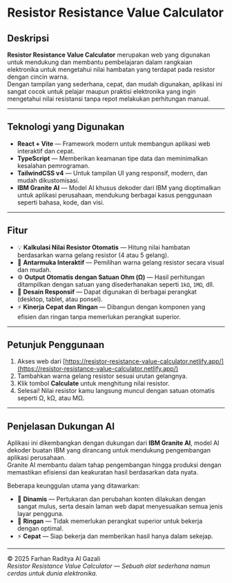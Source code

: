# Resistor Resistance Value Calculator

## Deskripsi
**Resistor Resistance Value Calculator** merupakan web yang digunakan untuk mendukung dan membantu pembelajaran dalam rangkaian elektronika untuk mengetahui nilai hambatan yang terdapat pada resistor dengan cincin warna.  
Dengan tampilan yang sederhana, cepat, dan mudah digunakan, aplikasi ini sangat cocok untuk pelajar maupun praktisi elektronika yang ingin mengetahui nilai resistansi tanpa repot melakukan perhitungan manual.

---

## Teknologi yang Digunakan
- **React + Vite** — Framework modern untuk membangun aplikasi web interaktif dan cepat.  
- **TypeScript** — Memberikan keamanan tipe data dan meminimalkan kesalahan pemrograman.  
- **TailwindCSS v4** — Untuk tampilan UI yang responsif, modern, dan mudah dikustomisasi.  
- **IBM Granite AI** — Model AI khusus dekoder dari IBM yang dioptimalkan untuk aplikasi perusahaan, mendukung berbagai kasus penggunaan seperti bahasa, kode, dan visi.

---

## Fitur
- 💡 **Kalkulasi Nilai Resistor Otomatis** — Hitung nilai hambatan berdasarkan warna gelang resistor (4 atau 5 gelang).  
- 🎨 **Antarmuka Interaktif** — Pemilihan warna gelang resistor secara visual dan mudah.  
- ⚙️ **Output Otomatis dengan Satuan Ohm (Ω)** — Hasil perhitungan ditampilkan dengan satuan yang disederhanakan seperti `1kΩ`, `1MΩ`, dll.  
- 📱 **Desain Responsif** — Dapat digunakan di berbagai perangkat (desktop, tablet, atau ponsel).  
- ⚡ **Kinerja Cepat dan Ringan** — Dibangun dengan komponen yang efisien dan ringan tanpa memerlukan perangkat superior.

---

## Petunjuk Penggunaan
1. Akses web dari [https://resistor-resistance-value-calculator.netlify.app/](https://resistor-resistance-value-calculator.netlify.app/)  
2. Tambahkan warna gelang resistor sesuai urutan gelangnya.  
3. Klik tombol **Calculate** untuk menghitung nilai resistor.  
4. Selesai! Nilai resistor kamu langsung muncul dengan satuan otomatis seperti Ω, kΩ, atau MΩ.

---

## Penjelasan Dukungan AI
Aplikasi ini dikembangkan dengan dukungan dari **IBM Granite AI**, model AI dekoder buatan IBM yang dirancang untuk mendukung pengembangan aplikasi perusahaan.  
Granite AI membantu dalam tahap pengembangan hingga produksi dengan memastikan efisiensi dan keakuratan hasil berdasarkan data nyata.  

Beberapa keunggulan utama yang ditawarkan:
- 🔁 **Dinamis** — Pertukaran dan perubahan konten dilakukan dengan sangat mulus, serta desain laman web dapat menyesuaikan semua jenis layar pengguna.  
- 💨 **Ringan** — Tidak memerlukan perangkat superior untuk bekerja dengan optimal.  
- ⚡ **Cepat** — Siap bekerja dan memberikan hasil hanya dalam sekejap.

---

© 2025 Farhan Raditya Al Gazali  
*Resistor Resistance Value Calculator — Sebuah alat sederhana namun cerdas untuk dunia elektronika.*

